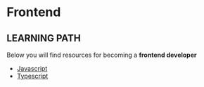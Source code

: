 # Frontend

## LEARNING PATH

Below you will find resources for becoming a **frontend developer**

- [Javascript](./javascript)
- [Typescript](./typescript)
